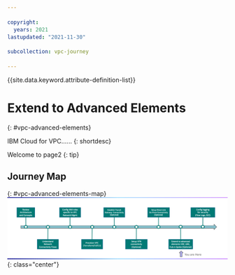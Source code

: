 ```yaml
---

copyright:
  years: 2021
lastupdated: "2021-11-30"

subcollection: vpc-journey

---
```


{{site.data.keyword.attribute-definition-list}}

# Extend to Advanced Elements
{: #vpc-advanced-elements}

IBM Cloud for VPC...... 
{: shortdesc}

Welcome to page2
{: tip}

## Journey Map
{: #vpc-advanced-elements-map}
![Architecture](images/advanced-elements/journey-map.png){: class="center"}

